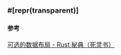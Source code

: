 

### \#\[repr(transparent)\]


#### 参考
[可选的数据布局 - Rust 秘典（死灵书）](https://nomicon.purewhite.io/other-reprs.html#reprtransparent)
